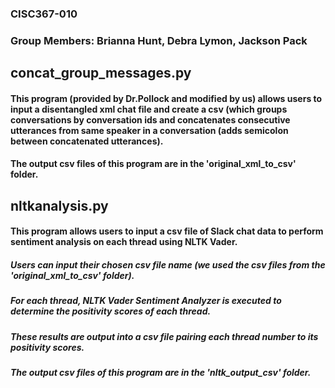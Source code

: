 ### CISC367-010
### Group Members: Brianna Hunt, Debra Lymon, Jackson Pack
## concat_group_messages.py
#### This program (provided by Dr.Pollock and modified by us) allows users to input a disentangled xml chat file and create a csv (which groups conversations by conversation ids and concatenates consecutive utterances from same speaker in a conversation (adds semicolon between concatenated utterances). 
#### The output csv files of this program are in the 'original_xml_to_csv' folder.
## nltkanalysis.py
#### This program allows users to input a csv file of Slack chat data to perform sentiment analysis on each thread using NLTK Vader.
##### Users can input their chosen csv file name (we used the csv files from the 'original_xml_to_csv' folder).
##### For each thread, NLTK Vader Sentiment Analyzer is executed to determine the positivity scores of each thread.  
##### These results are output into a csv file pairing each thread number to its positivity scores.
##### The output csv files of this program are in the 'nltk_output_csv' folder.
